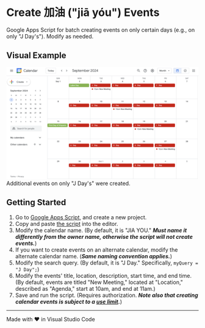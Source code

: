 # Create 加油 ("jiā yóu") Events

Google Apps Script for batch creating events on only certain days (e.g., on only "J Day's"). Modify as needed.

## Visual Example

<img src="screenshots/calendar.png" alt="screenshot of calendar" width="800"><br>Additional events on only "J Day's" were created.

## Getting Started

1. Go to [Google Apps Script](https://script.google.com/), and create a new project.
2. Copy and paste [the script](./Code.gs) into the editor.
3. Modify the calendar name. (By default, it is "JIA YOU." ***Must name it differently from the owner name, otherwise the script will not create events.***)
4. If you want to create events on an alternate calendar, modify the alternate calendar name. (***Same naming convention applies.***)
5. Modify the search query. (By default, it is "J Day." Specifically, `myQuery = "J Day";`)
6. Modify the events' title, location, description, start time, and end time. (By default, events are titled "New Meeting," located at "Location," described as "Agenda," start at 10am, and end at 11am.)
7. Save and run the script. (Requires authorization. ***Note also that creating calendar events is subject to a [use limit](https://support.google.com/a/answer/2905486?hl=en).***)

<hr>
Made with &heartsuit; in Visual Studio Code